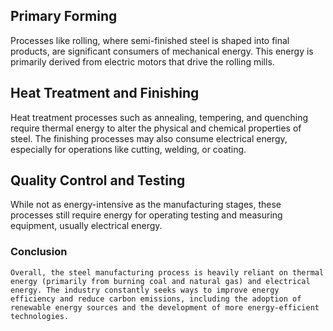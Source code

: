 ## Primary Forming
Processes like rolling, where semi-finished steel is shaped into final products, are significant consumers of mechanical energy. This energy is primarily derived from electric motors that drive the rolling mills.

## Heat Treatment and Finishing
Heat treatment processes such as annealing, tempering, and quenching require thermal energy to alter the physical and chemical properties of steel. The finishing processes may also consume electrical energy, especially for operations like cutting, welding, or coating.

## Quality Control and Testing
While not as energy-intensive as the manufacturing stages, these processes still require energy for operating testing and measuring equipment, usually electrical energy.

### Conclusion
    Overall, the steel manufacturing process is heavily reliant on thermal energy (primarily from burning coal and natural gas) and electrical energy. The industry constantly seeks ways to improve energy efficiency and reduce carbon emissions, including the adoption of renewable energy sources and the development of more energy-efficient technologies.
